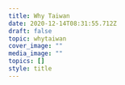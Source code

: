 ```yaml
---
title: Why Taiwan
date: 2020-12-14T08:31:55.712Z
draft: false
topic: whytaiwan
cover_image: ""
media_image: ""
topics: []
style: title
---
```

<!-- This text will never be seen -->